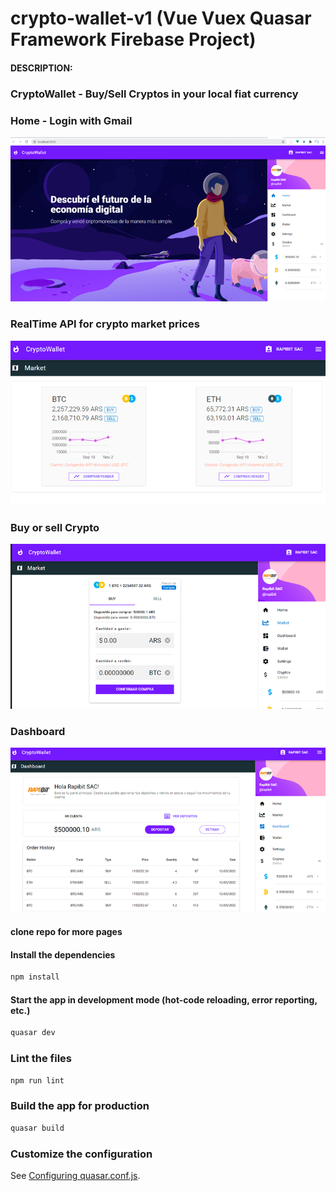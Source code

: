 # crypto-wallet-v1 (Vue Vuex Quasar Framework Firebase Project)

<h4>DESCRIPTION:</h4>
<h3>CryptoWallet - Buy/Sell Cryptos in your local fiat currency</h3>

### Home - Login with Gmail
![Screenshot](./screenshots/home.png)

### RealTime API for crypto market prices
![Screenshot](./screenshots/markets.png)

### Buy or sell Crypto
![Screenshot](./screenshots/buysell.png)

### Dashboard
![Screenshot](./screenshots/dashboard.png)

#### clone repo for more pages


#### Install the dependencies
```bash
npm install
```

#### Start the app in development mode (hot-code reloading, error reporting, etc.)
```bash
quasar dev
```

### Lint the files
```bash
npm run lint
```

### Build the app for production
```bash
quasar build
```

### Customize the configuration
See [Configuring quasar.conf.js](https://quasar.dev/quasar-cli/quasar-conf-js).
